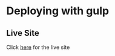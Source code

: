 # Deploying with gulp

## Live Site

Click [here](https://sparkly-stroopwafel-c2ec91.netlify.app) for the live site
